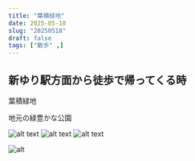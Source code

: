 ```yaml
---
title: "葉積緑地"
date: 2025-05-18
slug: "20250518"
draft: false
tags: ["散歩" ,]
---
```



## 新ゆり駅方面から徒歩で帰ってくる時
葉積緑地

地元の緑豊かな公園




![alt text](https://img.be2long.com/img/2025/0610/032.webp)
![alt text](https://img.be2long.com/img/2025/0610/033.webp)
![alt text](https://img.be2long.com/img/2025/0610/034.webp)

![alt](https://img.be2long.com/img/2025/0610/032.webp)
